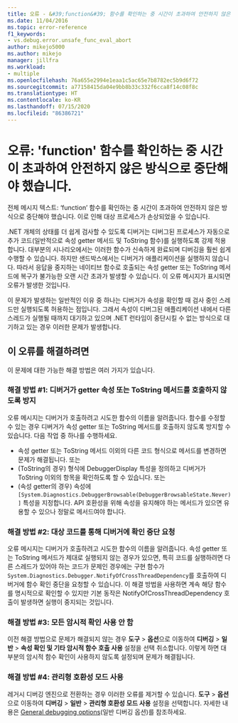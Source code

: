 ```yaml
---
title: 오류 - &#39;function&#39; 함수를 확인하는 중 시간이 초과하여 안전하지 않은 방식으로 중단해야 했음 | Microsoft Docs
ms.date: 11/04/2016
ms.topic: error-reference
f1_keywords:
- vs.debug.error.unsafe_func_eval_abort
author: mikejo5000
ms.author: mikejo
manager: jillfra
ms.workload:
- multiple
ms.openlocfilehash: 76a655e2994e1eaa1c5ac65e7b8782ec5b9d6f72
ms.sourcegitcommit: a77158415da04e9bb8b33c332f6cca8f14c08f8c
ms.translationtype: HT
ms.contentlocale: ko-KR
ms.lasthandoff: 07/15/2020
ms.locfileid: "86386721"
---
```

# <a name="error-evaluating-the-function-39function39-timed-out-and-needed-to-be-aborted-in-an-unsafe-way"></a>오류: &#39;function&#39; 함수를 확인하는 중 시간이 초과하여 안전하지 않은 방식으로 중단해야 했습니다.

전체 메시지 텍스트: ‘function’ 함수를 확인하는 중 시간이 초과하여 안전하지 않은 방식으로 중단해야 했습니다. 이로 인해 대상 프로세스가 손상되었을 수 있습니다.

.NET 개체의 상태를 더 쉽게 검사할 수 있도록 디버거는 디버그된 프로세스가 자동으로 추가 코드(일반적으로 속성 getter 메서드 및 ToString 함수)를 실행하도록 강제 적용합니다. 대부분의 시나리오에서는 이러한 함수가 신속하게 완료되며 디버깅을 훨씬 쉽게 수행할 수 있습니다. 하지만 샌드박스에서는 디버거가 애플리케이션을 실행하지 않습니다. 따라서 응답을 중지하는 네이티브 함수로 호출되는 속성 getter 또는 ToString 메서드에 복구가 불가능한 오랜 시간 초과가 발생할 수 있습니다. 이 오류 메시지가 표시되면 오류가 발생한 것입니다.

이 문제가 발생하는 일반적인 이유 중 하나는 디버거가 속성을 확인할 때 검사 중인 스레드만 실행되도록 허용하는 점입니다. 그래서 속성이 디버그된 애플리케이션 내에서 다른 스레드가 실행될 때까지 대기하고 있으며 .NET 런타임이 중단시킬 수 없는 방식으로 대기하고 있는 경우 이러한 문제가 발생합니다.

## <a name="to-correct-this-error"></a>이 오류를 해결하려면

이 문제에 대한 가능한 해결 방법은 여러 가지가 있습니다.

### <a name="solution-1-prevent-the-debugger-from-calling-the-getter-property-or-tostring-method"></a>해결 방법 #1: 디버거가 getter 속성 또는 ToString 메서드를 호출하지 않도록 방지

오류 메시지는 디버거가 호출하려고 시도한 함수의 이름을 알려줍니다. 함수를 수정할 수 있는 경우 디버거가 속성 getter 또는 ToString 메서드를 호출하지 않도록 방지할 수 있습니다. 다음 작업 중 하나를 수행하세요.

* 속성 getter 또는 ToString 메서드 이외의 다른 코드 형식으로 메서드를 변경하면 문제가 해결됩니다.
    또는
* (ToString의 경우) 형식에 DebuggerDisplay 특성을 정의하고 디버거가 ToString 이외의 항목을 확인하도록 할 수 있습니다.
    또는
* (속성 getter의 경우) 속성에 `[System.Diagnostics.DebuggerBrowsable(DebuggerBrowsableState.Never)]` 특성을 지정합니다. API 호환성을 위해 속성을 유지해야 하는 메서드가 있으면 유용할 수 있으나 정말로 메서드여야 합니다.

### <a name="solution-2-have-the-target-code-ask-the-debugger-to-abort-the-evaluation"></a>해결 방법 #2: 대상 코드를 통해 디버거에 확인 중단 요청

오류 메시지는 디버거가 호출하려고 시도한 함수의 이름을 알려줍니다. 속성 getter 또는 ToString 메서드가 제대로 실행되지 않는 경우가 있으면, 특히 코드를 실행하려면 다른 스레드가 있어야 하는 코드가 문제인 경우에는 구현 함수가 `System.Diagnostics.Debugger.NotifyOfCrossThreadDependency`를 호출하여 디버거에 함수 확인 중단을 요청할 수 있습니다. 이 해결 방법을 사용하면 계속 해당 함수를 명시적으로 확인할 수 있지만 기본 동작은 NotifyOfCrossThreadDependency 호출이 발생하면 실행이 중지되는 것입니다.

### <a name="solution-3-disable-all-implicit-evaluation"></a>해결 방법 #3: 모든 암시적 확인 사용 안 함

이전 해결 방법으로 문제가 해결되지 않는 경우 **도구** > **옵션**으로 이동하여 **디버깅** > **일반** > **속성 확인 및 기타 암시적 함수 호출 사용** 설정을 선택 취소합니다. 이렇게 하면 대부분의 암시적 함수 확인이 사용하지 않도록 설정되며 문제가 해결됩니다.

### <a name="solution-4-enable-managed-compatibility-mode"></a>해결 방법 #4: 관리형 호환성 모드 사용

레거시 디버깅 엔진으로 전환하는 경우 이러한 오류를 제거할 수 있습니다. **도구** > **옵션**으로 이동하여 **디버깅** > **일반** > **관리형 호환성 모드 사용** 설정을 선택합니다. 자세한 내용은 [General debugging options](../debugger/general-debugging-options-dialog-box.md)(일반 디버깅 옵션)를 참조하세요.
